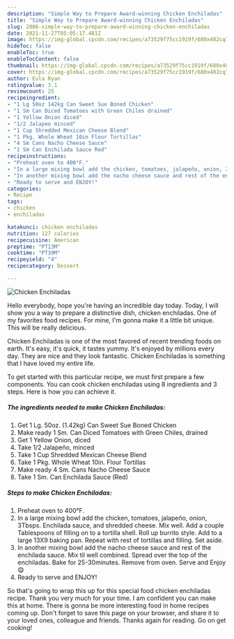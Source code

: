 ```yaml
---
description: "Simple Way to Prepare Award-winning Chicken Enchiladas"
title: "Simple Way to Prepare Award-winning Chicken Enchiladas"
slug: 2886-simple-way-to-prepare-award-winning-chicken-enchiladas
date: 2021-11-27T05:05:17.481Z
image: https://img-global.cpcdn.com/recipes/a73529f75cc1919f/680x482cq70/chicken-enchiladas-recipe-main-photo.jpg
hideToc: false
enableToc: true
enableTocContent: false
thumbnail: https://img-global.cpcdn.com/recipes/a73529f75cc1919f/680x482cq70/chicken-enchiladas-recipe-main-photo.jpg
cover: https://img-global.cpcdn.com/recipes/a73529f75cc1919f/680x482cq70/chicken-enchiladas-recipe-main-photo.jpg
author: Eula Ryan
ratingvalue: 3.1
reviewcount: 25
recipeingredient:
- "1 Lg 50oz 142kg Can Sweet Sue Boned Chicken"
- "1 Sm Can Diced Tomatoes with Green Chiles drained"
- "1 Yellow Onion diced"
- "1/2 Jalapeo minced"
- "1 Cup Shredded Mexican Cheese Blend"
- "1 Pkg. Whole Wheat 10in Flour Tortillas"
- "4 Sm Cans Nacho Cheese Sauce"
- "1 Sm Can Enchilada Sauce Red"
recipeinstructions:
- "Preheat oven to 400°F."
- "In a large mixing bowl add the chicken, tomatoes, jalapeño, onion, 3Tbsps. Enchilada sauce, and shredded cheese. Mix well. Add a couple Tablespoons of filling on to a tortilla shell. Roll up burrito style. Add to a large 13X9 baking pan. Repeat with rest of tortillas and filling. Set aside."
- "In another mixing bowl add the nacho cheese sauce and rest of the enchilada sauce. Mix til well combined. Spread over the top of the enchiladas. Bake for 25-30minutes. Remove from oven. Serve and Enjoy 😋"
- "Ready to serve and ENJOY!"
categories:
- Recipe
tags:
- chicken
- enchiladas

katakunci: chicken enchiladas 
nutrition: 127 calories
recipecuisine: American
preptime: "PT13M"
cooktime: "PT39M"
recipeyield: "4"
recipecategory: Dessert

---
```



![Chicken Enchiladas](https://img-global.cpcdn.com/recipes/a73529f75cc1919f/680x482cq70/chicken-enchiladas-recipe-main-photo.jpg)

Hello everybody, hope you're having an incredible day today. Today, I will show you a way to prepare a distinctive dish, chicken enchiladas. One of my favorites food recipes. For mine, I'm gonna make it a little bit unique. This will be really delicious.



Chicken Enchiladas is one of the most favored of recent trending foods on earth. It's easy, it's quick, it tastes yummy. It's enjoyed by millions every day. They are nice and they look fantastic. Chicken Enchiladas is something that I have loved my entire life.


To get started with this particular recipe, we must first prepare a few components. You can cook chicken enchiladas using 8 ingredients and 3 steps. Here is how you can achieve it.

<!--inarticleads1-->

##### The ingredients needed to make Chicken Enchiladas:

1. Get 1 Lg. 50oz. (1.42kg) Can Sweet Sue Boned Chicken
1. Make ready 1 Sm. Can Diced Tomatoes with Green Chiles, drained
1. Get 1 Yellow Onion, diced
1. Take 1/2 Jalapeño, minced
1. Take 1 Cup Shredded Mexican Cheese Blend
1. Take 1 Pkg. Whole Wheat 10in. Flour Tortillas
1. Make ready 4 Sm. Cans Nacho Cheese Sauce
1. Take 1 Sm. Can Enchilada Sauce (Red)




<!--inarticleads2-->

##### Steps to make Chicken Enchiladas:

1. Preheat oven to 400°F.
1. In a large mixing bowl add the chicken, tomatoes, jalapeño, onion, 3Tbsps. Enchilada sauce, and shredded cheese. Mix well. Add a couple Tablespoons of filling on to a tortilla shell. Roll up burrito style. Add to a large 13X9 baking pan. Repeat with rest of tortillas and filling. Set aside.
1. In another mixing bowl add the nacho cheese sauce and rest of the enchilada sauce. Mix til well combined. Spread over the top of the enchiladas. Bake for 25-30minutes. Remove from oven. Serve and Enjoy 😋
1. Ready to serve and ENJOY!



So that's going to wrap this up for this special food chicken enchiladas recipe. Thank you very much for your time. I am confident you can make this at home. There is gonna be more interesting food in home recipes coming up. Don't forget to save this page on your browser, and share it to your loved ones, colleague and friends. Thanks again for reading. Go on get cooking!
